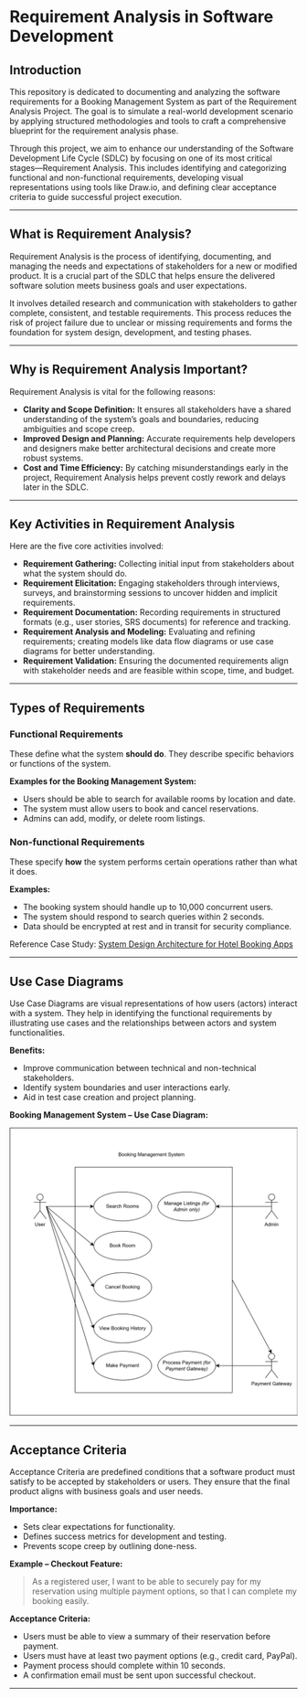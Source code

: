 # Requirement Analysis in Software Development

## Introduction

This repository is dedicated to documenting and analyzing the software requirements for a Booking Management System as part of the Requirement Analysis Project. The goal is to simulate a real-world development scenario by applying structured methodologies and tools to craft a comprehensive blueprint for the requirement analysis phase.

Through this project, we aim to enhance our understanding of the Software Development Life Cycle (SDLC) by focusing on one of its most critical stages—Requirement Analysis. This includes identifying and categorizing functional and non-functional requirements, developing visual representations using tools like Draw.io, and defining clear acceptance criteria to guide successful project execution.

---

## What is Requirement Analysis?

Requirement Analysis is the process of identifying, documenting, and managing the needs and expectations of stakeholders for a new or modified product. It is a crucial part of the SDLC that helps ensure the delivered software solution meets business goals and user expectations.

It involves detailed research and communication with stakeholders to gather complete, consistent, and testable requirements. This process reduces the risk of project failure due to unclear or missing requirements and forms the foundation for system design, development, and testing phases.

---

## Why is Requirement Analysis Important?

Requirement Analysis is vital for the following reasons:

- **Clarity and Scope Definition:** It ensures all stakeholders have a shared understanding of the system’s goals and boundaries, reducing ambiguities and scope creep.
- **Improved Design and Planning:** Accurate requirements help developers and designers make better architectural decisions and create more robust systems.
- **Cost and Time Efficiency:** By catching misunderstandings early in the project, Requirement Analysis helps prevent costly rework and delays later in the SDLC.

---

## Key Activities in Requirement Analysis

Here are the five core activities involved:

- **Requirement Gathering:** Collecting initial input from stakeholders about what the system should do.
- **Requirement Elicitation:** Engaging stakeholders through interviews, surveys, and brainstorming sessions to uncover hidden and implicit requirements.
- **Requirement Documentation:** Recording requirements in structured formats (e.g., user stories, SRS documents) for reference and tracking.
- **Requirement Analysis and Modeling:** Evaluating and refining requirements; creating models like data flow diagrams or use case diagrams for better understanding.
- **Requirement Validation:** Ensuring the documented requirements align with stakeholder needs and are feasible within scope, time, and budget.

---

## Types of Requirements

### Functional Requirements

These define what the system **should do**. They describe specific behaviors or functions of the system.

**Examples for the Booking Management System:**
- Users should be able to search for available rooms by location and date.
- The system must allow users to book and cancel reservations.
- Admins can add, modify, or delete room listings.

### Non-functional Requirements

These specify **how** the system performs certain operations rather than what it does.

**Examples:**
- The booking system should handle up to 10,000 concurrent users.
- The system should respond to search queries within 2 seconds.
- Data should be encrypted at rest and in transit for security compliance.

Reference Case Study: [System Design Architecture for Hotel Booking Apps](https://medium.com/nerd-for-tech/system-design-architecture-for-hotel-booking-apps-like-airbnb-oyo-6efb4f4dddd7)

---

## Use Case Diagrams

Use Case Diagrams are visual representations of how users (actors) interact with a system. They help in identifying the functional requirements by illustrating use cases and the relationships between actors and system functionalities.

**Benefits:**
- Improve communication between technical and non-technical stakeholders.
- Identify system boundaries and user interactions early.
- Aid in test case creation and project planning.

**Booking Management System – Use Case Diagram:**

![Use Case Diagram](alx-booking-uc.png)

---

## Acceptance Criteria

Acceptance Criteria are predefined conditions that a software product must satisfy to be accepted by stakeholders or users. They ensure that the final product aligns with business goals and user needs.

**Importance:**
- Sets clear expectations for functionality.
- Defines success metrics for development and testing.
- Prevents scope creep by outlining done-ness.

**Example – Checkout Feature:**

> As a registered user, I want to be able to securely pay for my reservation using multiple payment options, so that I can complete my booking easily.

**Acceptance Criteria:**
- Users must be able to view a summary of their reservation before payment.
- Users must have at least two payment options (e.g., credit card, PayPal).
- Payment process should complete within 10 seconds.
- A confirmation email must be sent upon successful checkout.

---

